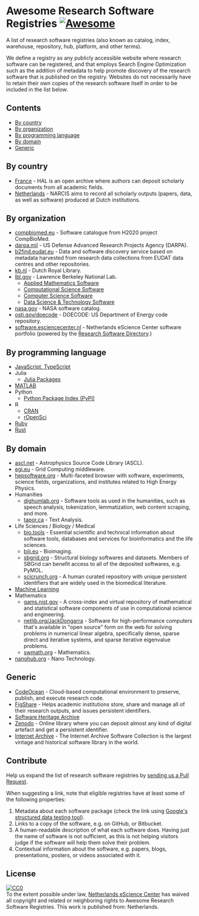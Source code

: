 # Awesome Research Software Registries [![Awesome](https://awesome.re/badge.svg)](https://awesome.re)

A list of research software registries (also known as catalog, index, warehouse,
repository, hub, platform, and other terms).

We define a registry as any publicly accessible website where research software
can be registered, and that employs Search Engine Optimization such as the
addition of metadata to help promote discovery of the research software that is
published on the registry. Websites do not necessarily have to retain their own
copies of the research software itself in order to be included in the list
below.

## Contents

* [By country](#by-country)
* [By organization](#by-organization)
* [By programming language](#by-programming-language)
* [By domain](#by-domain)
* [Generic](#generic)

## By country

* [France](https://hal.archives-ouvertes.fr) - HAL is an open archive where
  authors can deposit scholarly documents from all academic fields.
* [Netherlands](https://narcis.nl) -  NARCIS aims to record all scholarly
  outputs (papers, data, as well as software) produced at Dutch institutions.

## By organization

* [compbiomed.eu](https://www.compbiomed.eu/services/software-hub/) - Software catalogue from H2020 project CompBioMed.
* [darpa.mil](https://www.darpa.mil/opencatalog) - US Defense Advanced Research Projects Agency (DARPA).
* [b2find.eudat.eu](http://b2find.eudat.eu/dataset?q=software) - Data and
  software discovery service based on metadata harvested from research data
  collections from EUDAT data centres and other repositories.
* [kb.nl](http://lab.kb.nl/) - Dutch Royal Library.
* [lbl.gov](https://lbl.gov) - Lawrence Berkeley National Lab.
  * [Applied Mathematics Software](https://crd.lbl.gov/software/applied-mathematics-software/)
  * [Computational Science Software](https://crd.lbl.gov/software/computational-science-software/)
  * [Computer Science Software](https://crd.lbl.gov/software/computer-science-software/)
  * [Data Science & Technology Software](https://crd.lbl.gov/software/data-science-and-technology-software/)
* [nasa.gov](https://software.nasa.gov/) - NASA software catalog.
* [osti.gov/doecode](https://www.osti.gov/doecode/) - DOECODE: US Department of Energy code repository.
* [software.esciencecenter.nl](http://software.esciencecenter.nl) - Netherlands eScience
  Center software portfolio (powered by the [Research Software Directory](https://github.com/research-software-directory/research-software-directory).)

## By programming language

* [JavaScript, TypeScript](https://npmjs.com)
* Julia
  * [Julia Packages](https://pkg.julialang.org/docs/)
* [MATLAB](https://mathworks.com/matlabcentral/fileexchange/)
* Python
  * [Python Package Index (PyPI)](https://pypi.org)
* R
  * [CRAN](https://cran.r-project.org)
  * [rOpenSci](https://ropensci.github.io)
* [Ruby](https://rubygems.org)
* [Rust](https://crates.io)

## By domain

* [ascl.net](https://ascl.net) - Astrophysics Source Code Library (ASCL).
* [egi.eu](https://appdb.egi.eu/browse/software) - Grid Computing middleware.
* [hepsoftware.org](http://www.hepsoftware.org/?popupmode=Software&popupstate=cat) - Multi-faceted browser with
  software, experiments, science fields, organizations, and institutes related
  to High Energy Physics.
* Humanities
  * [dighumlab.org](https://dighumlab.org/tools/) - Software tools as used in
  the humanities, such as speech analysis, tokenization, lemmatization, web
  content scraping, and more.
  * [tapor.ca](http://tapor.ca/home) - Text Analysis.
* Life Sciences / Biology / Medical
  * [bio.tools](https://bio.tools) - Essential scientific and technical
  information about software tools, databases and services for bioinformatics
  and the life sciences.
  * [biii.eu](https://biii.eu) - Bioimaging.
  * [sbgrid.org](https://sbgrid.org/software/) - Structural biology softwares
  and datasets. Members of SBGrid can benefit access to all of the deposited
  softwares, e.g. PyMOL.
  * [scicrunch.org](https://scicrunch.org/browse/resourcedashboard) - A human
  curated repository with unique persistent identifiers that are widely used in
  the biomedical literature.
* [Machine Learning](https://mloss.org/software)
* Mathematics
  * [gams.nist.gov](https://gams.nist.gov/cgi-bin/serve.cgi/Packages) - A
  cross-index and virtual repository of mathematical and statistical software
  components of use in computational science and engineering.
  * [netlib.org/JackDongarra](http://www.netlib.org/utk/people/JackDongarra/la-sw.html) - Software
  for high-performance computers that's available in "open source" form on the
  web for solving problems in numerical linear algebra, specifically dense,
  sparse direct and iterative systems, and sparse iterative eigenvalue problems.
  * [swmath.org](https://swmath.org) - Mathematics.
* [nanohub.org](https://nanohub.org/resources/tools) - Nano Technology.

## Generic

* [CodeOcean](https://codeocean.com) - Cloud-based computational environment to
  preserve, publish, and execute research code.
* [FigShare](https://figshare.com) - Helps academic institutions store, share
  and manage all of their research outputs, and issues persistent identifiers.
* [Software Heritage Archive](https://www.softwareheritage.org)
* [Zenodo](https://zenodo.org) - Online library where you can deposit almost
  any kind of digital artefact and get a persistent identifier.
* [Internet Archive](https://archive.org/details/software) - The Internet
  Archive Software Collection is the largest vintage and historical software
  library in the world.

## Contribute

Help us expand the list of research software registries by [sending us a Pull
Request](https://help.github.com/en/articles/creating-a-pull-request).

When suggesting a link, note that eligible registries have at least some of
the following properties:

1. Metadata about each software package (check the link using
   [Google's structured data testing tool](https://search.google.com/structured-data/testing-tool)).
1. Links to a copy of the software, e.g. on GitHub, or Bitbucket.
1. A human-readable description of what each software does. Having just the name
   of software is not sufficient, as this is not helping visitors judge if the
   software will help them solve their problem.
1. Contextual information about the software, e.g. papers, blogs, presentations,
   posters, or videos associated with it.

## License

<p xmlns:dct="http://purl.org/dc/terms/" xmlns:vcard="http://www.w3.org/2001/vcard-rdf/3.0#">
  <a rel="license"
     href="http://creativecommons.org/publicdomain/zero/1.0/">
    <img src="http://i.creativecommons.org/p/zero/1.0/88x31.png" style="border-style: none;" alt="CC0" />
  </a>
  <br />
  To the extent possible under law,
  <a rel="dct:publisher"
     href="https://github.com/nlesc/awesome-research-software-registries">
    <span property="dct:title">Netherlands eScience Center</span></a>
  has waived all copyright and related or neighboring rights to
  <span property="dct:title">Awesome Research Software Registries</span>.
This work is published from:
<span property="vcard:Country" datatype="dct:ISO3166"
      content="NL" about="https://github.com/nlesc/awesome-research-software-registries">
  Netherlands</span>.
</p>

